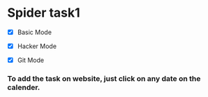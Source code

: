 # Spider task1

* [x] Basic Mode
* [x] Hacker Mode
* [x] Git Mode


### To add the task on website, just click on any date on the calender.